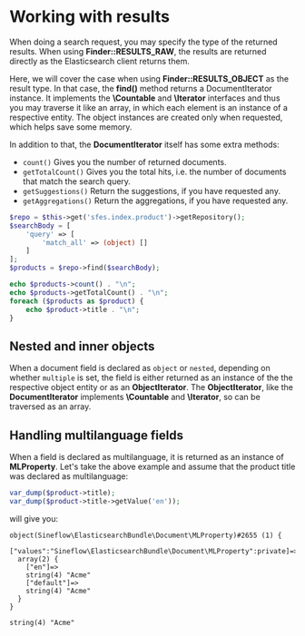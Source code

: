 # Working with results

When doing a search request, you may specify the type of the returned results. When using **Finder::RESULTS_RAW**, the results are returned directly as the Elasticsearch client returns them.

Here, we will cover the case when using **Finder::RESULTS_OBJECT** as the result type. In that case, the **find()** method returns a DocumentIterator instance. It implements the **\Countable** and **\Iterator** interfaces and thus you may traverse it like an array, in which each element is an instance of a respective entity.
The object instances are created only when requested, which helps save some memory.

In addition to that, the **DocumentIterator** itself has some extra methods:

* `count()` Gives you the number of returned documents.
* `getTotalCount()` Gives you the total hits, i.e. the number of documents that match the search query.
* `getSuggestions()` Return the suggestions, if you have requested any.
* `getAggregations()` Return the aggregations, if you have requested any.
 
```php
$repo = $this->get('sfes.index.product')->getRepository();
$searchBody = [
    'query' => [
        'match_all' => (object) []
    ]
];
$products = $repo->find($searchBody);

echo $products->count() . "\n";
echo $products->getTotalCount() . "\n";
foreach ($products as $product) {
    echo $product->title . "\n";
}
```

## Nested and inner objects

When a document field is declared as `object` or `nested`, depending on whether `multiple` is set, the field is either returned as an instance of the the respective object entity or as an **ObjectIterator**.
The **ObjectIterator**, like the **DocumentIterator** implements **\Countable** and **\Iterator**, so can be traversed as an array.

## Handling multilanguage fields

When a field is declared as multilanguage, it is returned as an instance of **MLProperty**. 
Let's take the above example and assume that the product title was declared as multilanguage:
```php
var_dump($product->title);
var_dump($product->title->getValue('en'));
```
will give you:
```
object(Sineflow\ElasticsearchBundle\Document\MLProperty)#2655 (1) {
  ["values":"Sineflow\ElasticsearchBundle\Document\MLProperty":private]=>
  array(2) {
    ["en"]=>
    string(4) "Acme"
    ["default"]=>
    string(4) "Acme"
  }
}

string(4) "Acme"
```

